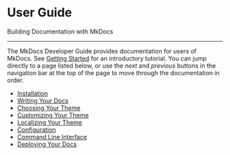 # User Guide

Building Documentation with MkDocs

---

The MkDocs Developer Guide provides documentation for users of MkDocs. See
[Getting Started] for an introductory tutorial. You can jump directly to a
page listed below, or use the *next* and *previous* buttons in the navigation
bar at the top of the page to move through the documentation in order.

- [Installation](installation.md)
- [Writing Your Docs](writing-your-docs.md)
- [Choosing Your Theme](choosing-your-theme.md)
- [Customizing Your Theme](customizing-your-theme.md)
- [Localizing Your Theme](localizing-your-theme.md)
- [Configuration](configuration.md)
- [Command Line Interface](cli.md)
- [Deploying Your Docs](deploying-your-docs.md)

[Getting Started]: ../getting-started.md